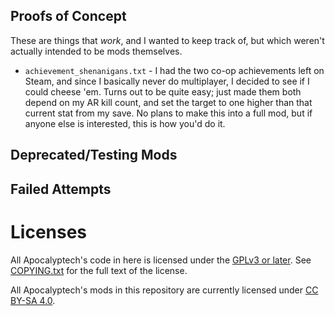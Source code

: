 ## Proofs of Concept

These are things that *work*, and I wanted to keep track of, but which
weren't actually intended to be mods themselves.

- `achievement_shenanigans.txt` - I had the two co-op achievements left on
  Steam, and since I basically never do multiplayer, I decided to see if I could
  cheese 'em.  Turns out to be quite easy; just made them both depend on my
  AR kill count, and set the target to one higher than that current stat from
  my save.  No plans to make this into a full mod, but if anyone else is
  interested, this is how you'd do it.

## Deprecated/Testing Mods


## Failed Attempts


Licenses
========

All Apocalyptech's code in here is licensed under the
[GPLv3 or later](https://www.gnu.org/licenses/quick-guide-gplv3.html).
See [COPYING.txt](../COPYING.txt) for the full text of the license.

All Apocalyptech's mods in this repository are currently licensed under
[CC BY-SA 4.0](https://creativecommons.org/licenses/by-sa/4.0/).

